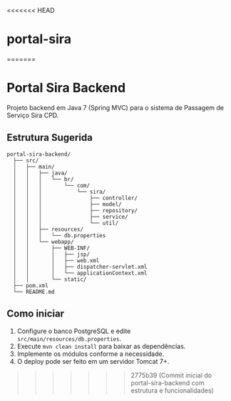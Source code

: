 <<<<<<< HEAD
# portal-sira
=======
# Portal Sira Backend

Projeto backend em Java 7 (Spring MVC) para o sistema de Passagem de Serviço Sira CPD.

## Estrutura Sugerida

```
portal-sira-backend/
  ├── src/
  │   ├── main/
  │   │   ├── java/
  │   │   │   └── br/
  │   │   │       └── com/
  │   │   │           └── sira/
  │   │   │               ├── controller/
  │   │   │               ├── model/
  │   │   │               ├── repository/
  │   │   │               ├── service/
  │   │   │               └── util/
  │   │   ├── resources/
  │   │   │   └── db.properties
  │   │   └── webapp/
  │   │       ├── WEB-INF/
  │   │       │   ├── jsp/
  │   │       │   ├── web.xml
  │   │       │   ├── dispatcher-servlet.xml
  │   │       │   └── applicationContext.xml
  │   │       └── static/
  ├── pom.xml
  └── README.md
```

## Como iniciar

1. Configure o banco PostgreSQL e edite `src/main/resources/db.properties`.
2. Execute `mvn clean install` para baixar as dependências.
3. Implemente os módulos conforme a necessidade.
4. O deploy pode ser feito em um servidor Tomcat 7+.
>>>>>>> 2775b39 (Commit inicial do portal-sira-backend com estrutura e funcionalidades)
